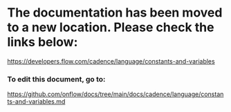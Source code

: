 # The documentation has been moved to a new location. Please check the links below:

https://developers.flow.com/cadence/language/constants-and-variables

### To edit this document, go to:

https://github.com/onflow/docs/tree/main/docs/cadence/language/constants-and-variables.md
